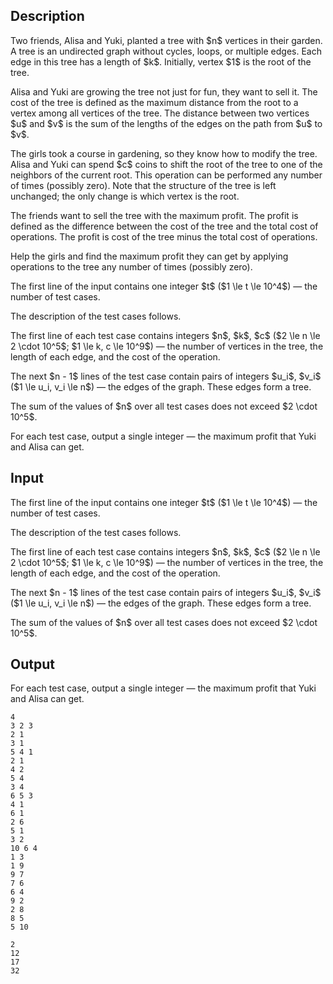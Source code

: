 ## Description

<div><p>Two friends, Alisa and Yuki, planted a tree with $n$ vertices in their garden. A tree is an undirected graph without cycles, loops, or multiple edges. Each edge in this tree has a length of $k$. Initially, vertex $1$ is the root of the tree.</p><p>Alisa and Yuki are growing the tree not just for fun, they want to sell it. The <span class="tex-font-style-it">cost</span> of the tree is defined as the maximum distance from the root to a vertex among all vertices of the tree. The distance between two vertices $u$ and $v$ is the sum of the lengths of the edges on the path from $u$ to $v$.</p><p>The girls took a course in gardening, so they know how to modify the tree. Alisa and Yuki can spend $c$ coins to shift the root of the tree to one of the <span class="tex-font-style-bf">neighbors of the current root</span>. This operation can be performed any number of times (possibly zero). Note that the structure of the tree is left unchanged; the only change is which vertex is the root.</p><p>The friends want to sell the tree with the maximum <span class="tex-font-style-it">profit</span>. The <span class="tex-font-style-it">profit</span> is defined as the difference between the <span class="tex-font-style-it">cost</span> of the tree and the total cost of operations. <span class="tex-font-style-bf">The profit is <span class="tex-font-style-it">cost</span> of the tree minus the total cost of operations</span>.</p><p>Help the girls and find the maximum <span class="tex-font-style-it">profit</span> they can get by applying operations to the tree any number of times (possibly zero).</p></div><div class="input-specification"><p>The first line of the input contains one integer $t$ ($1 \le t \le 10^4$)&nbsp;— the number of test cases. </p><p>The description of the test cases follows.</p><p>The first line of each test case contains integers $n$, $k$, $c$ ($2 \le n \le 2 \cdot 10^5$; $1 \le k, c \le 10^9$)&nbsp;— the number of vertices in the tree, the length of each edge, and the cost of the operation.</p><p>The next $n - 1$ lines of the test case contain pairs of integers $u_i$, $v_i$ ($1 \le u_i, v_i \le n$)&nbsp;— the edges of the graph. These edges form a tree.</p><p>The sum of the values of $n$ over all test cases does not exceed $2 \cdot 10^5$.</p></div><div class="output-specification"><p>For each test case, output a single integer&nbsp;— the maximum <span class="tex-font-style-it">profit</span> that Yuki and Alisa can get.</p></div>

## Input

<p>The first line of the input contains one integer $t$ ($1 \le t \le 10^4$)&nbsp;— the number of test cases. </p><p>The description of the test cases follows.</p><p>The first line of each test case contains integers $n$, $k$, $c$ ($2 \le n \le 2 \cdot 10^5$; $1 \le k, c \le 10^9$)&nbsp;— the number of vertices in the tree, the length of each edge, and the cost of the operation.</p><p>The next $n - 1$ lines of the test case contain pairs of integers $u_i$, $v_i$ ($1 \le u_i, v_i \le n$)&nbsp;— the edges of the graph. These edges form a tree.</p><p>The sum of the values of $n$ over all test cases does not exceed $2 \cdot 10^5$.</p>

## Output

<p>For each test case, output a single integer&nbsp;— the maximum <span class="tex-font-style-it">profit</span> that Yuki and Alisa can get.</p>





```input1|2,3,4,10,11,12,13,14,15
4
3 2 3
2 1
3 1
5 4 1
2 1
4 2
5 4
3 4
6 5 3
4 1
6 1
2 6
5 1
3 2
10 6 4
1 3
1 9
9 7
7 6
6 4
9 2
2 8
8 5
5 10
```




```output1
2
12
17
32
```


